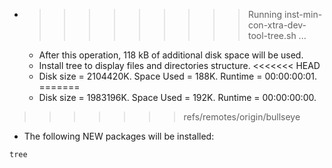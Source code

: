 * >>>>>>>>> Running inst-min-con-xtra-dev-tool-tree.sh ...
  * After this operation, 118 kB of additional disk space will be used.
  * Install tree to display files and directories structure.
<<<<<<< HEAD
  * Disk size = 2104420K. Space Used = 188K. Runtime = 00:00:00:01.
=======
  * Disk size = 1983196K. Space Used = 192K. Runtime = 00:00:00:00.
>>>>>>> refs/remotes/origin/bullseye
  * The following NEW packages will be installed:
  ```bash
tree
  ```
